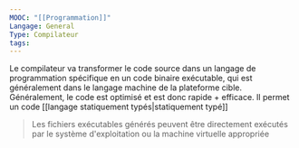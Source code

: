 ```yaml
---
MOOC: "[[Programmation]]"
Langage: General
Type: Compilateur
tags:
---
```

Le compilateur va transformer le code source dans un langage de programmation spécifique en un code binaire exécutable, qui est généralement dans le langage machine de la plateforme cible. Généralement, le code est optimisé et est donc rapide + efficace.
Il permet un code [[langage statiquement typés|statiquement typé]]
>Les  fichiers exécutables générés peuvent être directement exécutés par le système d'exploitation ou la machine virtuelle appropriée
